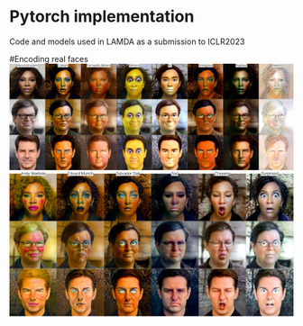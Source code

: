 # Pytorch implementation
Code and models used in LAMDA as a submission to ICLR2023

#Encoding real faces
![encoding1](/oursencoding1s.jpg)
![encoding2](/oursencoding2s.jpg)


